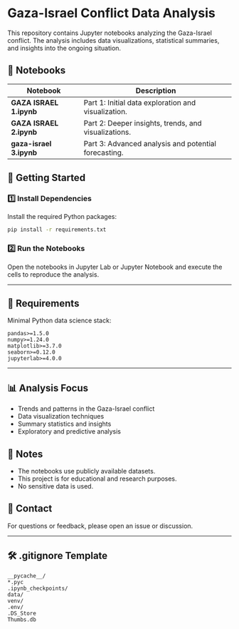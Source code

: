 # Gaza-Israel Conflict Data Analysis

This repository contains Jupyter notebooks analyzing the Gaza-Israel conflict. The analysis includes data visualizations, statistical summaries, and insights into the ongoing situation.

## 📂 Notebooks

| Notebook                | Description                                      |
|-------------------------|--------------------------------------------------|
| **GAZA ISRAEL 1.ipynb** | Part 1: Initial data exploration and visualization. |
| **GAZA ISRAEL 2.ipynb** | Part 2: Deeper insights, trends, and visualizations. |
| **gaza-israel 3.ipynb** | Part 3: Advanced analysis and potential forecasting. |

## 🚀 Getting Started

### 1️⃣ Install Dependencies

Install the required Python packages:

```bash
pip install -r requirements.txt
```

### 2️⃣ Run the Notebooks

Open the notebooks in Jupyter Lab or Jupyter Notebook and execute the cells to reproduce the analysis.

---

## 📝 Requirements

Minimal Python data science stack:

```plaintext
pandas>=1.5.0
numpy>=1.24.0
matplotlib>=3.7.0
seaborn>=0.12.0
jupyterlab>=4.0.0
```

---

## 📊 Analysis Focus

- Trends and patterns in the Gaza-Israel conflict
- Data visualization techniques
- Summary statistics and insights
- Exploratory and predictive analysis

## 📌 Notes

- The notebooks use publicly available datasets.
- This project is for educational and research purposes.
- No sensitive data is used.

## 📧 Contact

For questions or feedback, please open an issue or discussion.

---

## 🛠️ .gitignore Template

```
__pycache__/
*.pyc
.ipynb_checkpoints/
data/
venv/
.env/
.DS_Store
Thumbs.db
```